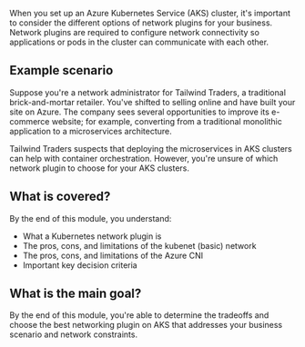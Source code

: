 When you set up an Azure Kubernetes Service (AKS) cluster, it's important to consider the different options of network plugins for your business. Network plugins are required to configure network connectivity so applications or pods in the cluster can communicate with each other.

## Example scenario

Suppose you're a network administrator for Tailwind Traders, a traditional brick-and-mortar retailer. You've shifted to selling online and have built your site on Azure. The company sees several opportunities to improve its e-commerce website; for example, converting from a traditional monolithic application to a microservices architecture.

Tailwind Traders suspects that deploying the microservices in AKS clusters can help with container orchestration. However, you're unsure of which network plugin to choose for your AKS clusters.

## What is covered?

By the end of this module, you understand:

* What a Kubernetes network plugin is
* The pros, cons, and limitations of the kubenet (basic) network
* The pros, cons, and limitations of the Azure CNI
* Important key decision criteria

## What is the main goal?

By the end of this module, you're able to determine the tradeoffs and choose the best networking plugin on AKS that addresses your business scenario and network constraints.
